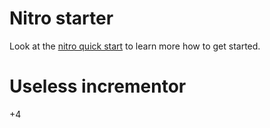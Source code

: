 # Nitro starter

Look at the [nitro quick start](https://nitro.unjs.io/guide#quick-start) to learn more how to get started.

# Useless incrementor
+4
